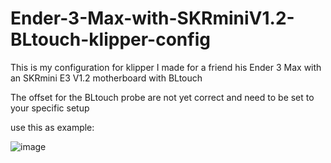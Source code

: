 # Ender-3-Max-with-SKRminiV1.2-BLtouch-klipper-config
This is my configuration for klipper I made for a friend his Ender 3 Max with an SKRmini E3 V1.2 motherboard with BLtouch


The offset for the BLtouch probe are not yet correct and need to be set to your specific setup

use this as example:


![image](https://user-images.githubusercontent.com/72894150/152224077-444793e1-d42b-467b-ac36-6629610c75f2.png)

 

